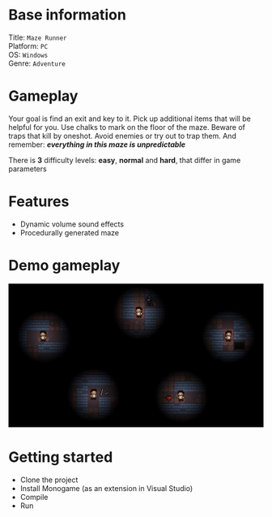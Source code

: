 # Base information

Title: `Maze Runner`<br />
Platform: `PC`<br />
OS: `Windows`<br />
Genre: `Adventure`

# Gameplay

Your goal is find an exit and key to it. Pick up additional items that will be helpful for you. Use chalks to mark on the floor of the maze. Beware of traps that kill by oneshot. Avoid enemies or try out to trap them. And remember: ***everything in this maze is unpredictable***

There is **3** difficulty levels: **easy**, **normal** and **hard**, that differ in game parameters

# Features

+ Dynamic volume sound effects
+ Procedurally generated maze
 
# Demo gameplay

![Demo gameplay](demo.jpg)

# Getting started

+ Clone the project
+ Install Monogame (as an extension in Visual Studio)
+ Compile
+ Run